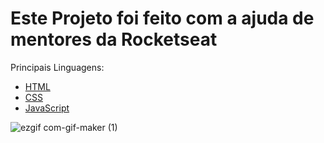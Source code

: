 # Este Projeto foi feito com a ajuda de mentores da Rocketseat
 Principais Linguagens:
* [HTML](https://www.w3schools.com/html/)
* [CSS](https://developer.mozilla.org/pt-BR/docs/Web/CSS)
* [JavaScript](https://www.javascript.com/)


![ezgif com-gif-maker (1)](https://user-images.githubusercontent.com/104844646/179281614-03506480-d255-494b-b71f-d064603748ac.gif)
